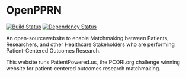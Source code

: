 # OpenPPRN

[![Build Status](https://travis-ci.org/openpprn/opn.svg?branch=master)](https://travis-ci.org/openpprn/opn)
[![Dependency Status](https://gemnasium.com/openpprn/opn.png)](https://gemnasium.com/openpprn/opn)

An open-sourcewebsite to enable Matchmaking between Patients, Researchers, and other Healthcare Stakeholders who are performing Patient-Centered Outcomes Research.

This website runs PatientPowered.us, the PCORI.org challenge winning website for patient-centered outcomes research matchmaking.
